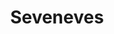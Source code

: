 ---
title: "Seveneves"
slug: "seveneves"
subtitle: ""
publisher: "William Morrow"
published: "2015"
asin: "0062190377"
authors: 
  - neal-stephenson
started: "2015-06-04"
start_year: "2015"
finished: "2015-06-24"
---